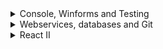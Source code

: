 <details>
    <summary>Console, Winforms and Testing</summary>
    <a href="???">Problem 1: International Recipe Converter</a>
    <a href="https://github.com/Almantask/Java-Homework/wiki/Primitive-Types,-Variables-and-Scope">Lesson 1: C# Keywords and User Input</a>
    <br>
</details>
<details>
    <summary>Webservices, databases and Git</summary>
    <a href="???>???</a>
    <br>
</details>
<details>
    <summary>React I</summary>
    <a href="???>???</a>
    <br>
</details>
<details>
    <summary>React II</summary>
    <a href="???>???</a>
    <br>
</details>
<details>
    <summary>: ??? App</summary>
    <a href="???>???</a>
    <br>
</details>